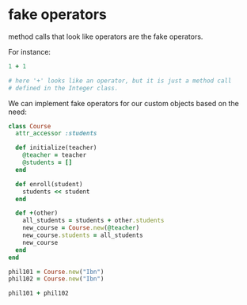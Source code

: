 # fake operators
method calls that look like operators are  the fake operators.

For instance:

```ruby
1 + 1

# here '+' looks like an operator, but it is just a method call
# defined in the Integer class.
```

We can implement fake operators for our custom objects based on the need:

```ruby
class Course
  attr_accessor :students

  def initialize(teacher)
    @teacher = teacher
    @students = []
  end

  def enroll(student)
    students << student
  end

  def +(other)
    all_students = students + other.students
    new_course = Course.new(@teacher)
    new_course.students = all_students
    new_course
  end
end

phil101 = Course.new("Ibn")
phil102 = Course.new("Ibn")

phil101 + phil102
```

